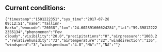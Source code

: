 ## Current conditions: 
 ``` {"timestamp":"1501222351","sys_time":"2017-07-28 09:12:51","name":"Tallinn-Harku","wmocode":"26038","lon":"24.602891666624284","lat":"59.398122222355134","phenomenon":"Few clouds","visibility":"20.0","precipitations":"0","airpressure":"1003.2","relativehumidity":"72","airtemperature":"22","winddirection":"136","windspeed":"3","windspeedmax":"4.8","NA":"","NA":""} ```
